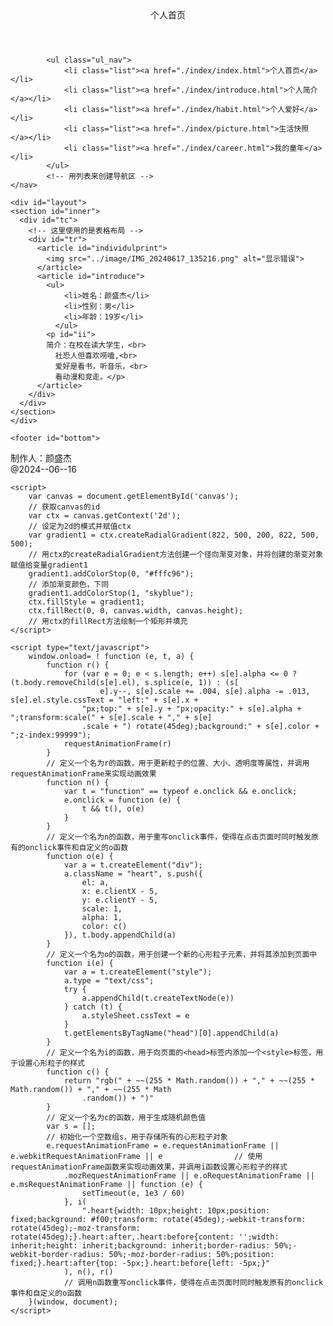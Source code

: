 <html lang="en">
<head>
    <meta charset="UTF-8">
    <meta name="viewport" content="width=device-width, initial-scale=1.0">
    <title>个人首页</title>
    <link rel="stylesheet" href="./css/main.css"><!-- 链接首页的css -->
</head>
<body>
<!-- 主体布局是凝胶布局 -->
    <canvas id="canvas" height="1000" width="1644"></canvas>
    <!-- 创建一个画布 -->
<!-- 页眉区 -->
<!-- begin -->
    <header id="top">
      个人首页
    </header>
<!-- end -->
<!-- 导航区 -->
<!-- begin -->
    <nav id="nav">

            <ul class="ul_nav">
                <li class="list"><a href="./index/index.html">个人首页</a></li>               
                <li class="list"><a href="./index/introduce.html">个人简介</a></li>
                <li class="list"><a href="./index/habit.html">个人爱好</a></li>
                <li class="list"><a href="./index/picture.html">生活快照</a></li>
                <li class="list"><a href="./index/career.html">我的童年</a></li>
            </ul>
            <!-- 用列表来创建导航区 -->
    </nav>
<!-- end --> 
<!-- 内容区 -->
<!-- begin -->
    <div id="layout">
    <section id="inner">
      <div id="tc">
        <!-- 这里使用的是表格布局 -->
        <div id="tr">
          <article id="individulprint">
            <img src="../image/IMG_20240617_135216.png" alt="显示错误">
          </article>
          <article id="introduce">
            <ul>
                <li>姓名：颜盛杰</li>
                <li>性别：男</li>
                <li>年龄：19岁</li>
              </ul>
            <p id="ii">
            简介：在校在读大学生，<br>
              社恐人但喜欢唠嗑,<br>
              爱好是看书，听音乐，<br>
              看动漫和竞走。</p>
          </article>
        </div>
      </div>
    </section>
    </div>
<!-- end --> 
<!-- 页脚区 -->
<!-- begin -->
    <footer id="bottom">
制作人：颜盛杰<br>
@2024--06--16
    </footer>
<!-- end --> 
<!-- canvas脚本区 -->
<!-- begin -->
    <script>
        var canvas = document.getElementById('canvas');
        // 获取canvas的id
        var ctx = canvas.getContext('2d');
        // 设定为2d的模式并赋值ctx
        var gradient1 = ctx.createRadialGradient(822, 500, 200, 822, 500, 500);
        // 用ctx的createRadialGradient方法创建一个径向渐变对象，并将创建的渐变对象赋值给变量gradient1
        gradient1.addColorStop(0, "#fffc96");
        // 添加渐变颜色，下同
        gradient1.addColorStop(1, "skyblue");
        ctx.fillStyle = gradient1;
        ctx.fillRect(0, 0, canvas.width, canvas.height);
        // 用ctx的fillRect方法绘制一个矩形并填充
    </script>
<!-- end -->
<!-- js脚本区 -->
<!-- begin -->
    <script type="text/javascript">
        window.onload= ! function (e, t, a) {
            function r() {
                for (var e = 0; e < s.length; e++) s[e].alpha <= 0 ? (t.body.removeChild(s[e].el), s.splice(e, 1)) : (s[
                        e].y--, s[e].scale += .004, s[e].alpha -= .013, s[e].el.style.cssText = "left:" + s[e].x +
                    "px;top:" + s[e].y + "px;opacity:" + s[e].alpha + ";transform:scale(" + s[e].scale + "," + s[e]
                    .scale + ") rotate(45deg);background:" + s[e].color + ";z-index:99999");
                requestAnimationFrame(r)
            }
            // 定义一个名为r的函数，用于更新粒子的位置、大小、透明度等属性，并调用requestAnimationFrame来实现动画效果
            function n() {
                var t = "function" == typeof e.onclick && e.onclick;
                e.onclick = function (e) {
                    t && t(), o(e)
                }
            }
            // 定义一个名为n的函数，用于重写onclick事件，使得在点击页面时同时触发原有的onclick事件和自定义的o函数
            function o(e) {
                var a = t.createElement("div");
                a.className = "heart", s.push({
                    el: a,
                    x: e.clientX - 5,
                    y: e.clientY - 5,
                    scale: 1,
                    alpha: 1,
                    color: c()
                }), t.body.appendChild(a)
            }
            // 定义一个名为o的函数，用于创建一个新的心形粒子元素，并将其添加到页面中
            function i(e) {
                var a = t.createElement("style");
                a.type = "text/css";
                try {
                    a.appendChild(t.createTextNode(e))
                } catch (t) {
                    a.styleSheet.cssText = e
                }
                t.getElementsByTagName("head")[0].appendChild(a)
            }
            // 定义一个名为i的函数，用于向页面的<head>标签内添加一个<style>标签，用于设置心形粒子的样式
            function c() {
                return "rgb(" + ~~(255 * Math.random()) + "," + ~~(255 * Math.random()) + "," + ~~(255 * Math
                    .random()) + ")"
            }
            // 定义一个名为c的函数，用于生成随机颜色值
            var s = [];
            // 初始化一个空数组s，用于存储所有的心形粒子对象
            e.requestAnimationFrame = e.requestAnimationFrame || e.webkitRequestAnimationFrame || e                // 使用requestAnimationFrame函数来实现动画效果，并调用i函数设置心形粒子的样式
                .mozRequestAnimationFrame || e.oRequestAnimationFrame || e.msRequestAnimationFrame || function (e) {
                    setTimeout(e, 1e3 / 60)
                }, i(
                    ".heart{width: 10px;height: 10px;position: fixed;background: #f00;transform: rotate(45deg);-webkit-transform: rotate(45deg);-moz-transform: rotate(45deg);}.heart:after,.heart:before{content: '';width: inherit;height: inherit;background: inherit;border-radius: 50%;-webkit-border-radius: 50%;-moz-border-radius: 50%;position: fixed;}.heart:after{top: -5px;}.heart:before{left: -5px;}"
                ), n(), r()
                // 调用n函数重写onclick事件，使得在点击页面时同时触发原有的onclick事件和自定义的o函数
        }(window, document);
    </script>
<!-- end -->
</body>
</html>
